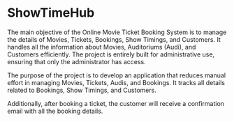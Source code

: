 # ShowTimeHub

The main objective of the Online Movie Ticket Booking System is to manage the details of Movies, Tickets, Bookings, Show Timings, and Customers. It handles all the information about Movies, Auditoriums (Audi), and Customers efficiently. The project is entirely built for administrative use, ensuring that only the administrator has access.

The purpose of the project is to develop an application that reduces manual effort in managing Movies, Tickets, Audis, and Bookings. It tracks all details related to Bookings, Show Timings, and Customers.

Additionally, after booking a ticket, the customer will receive a confirmation email with all the booking details.
